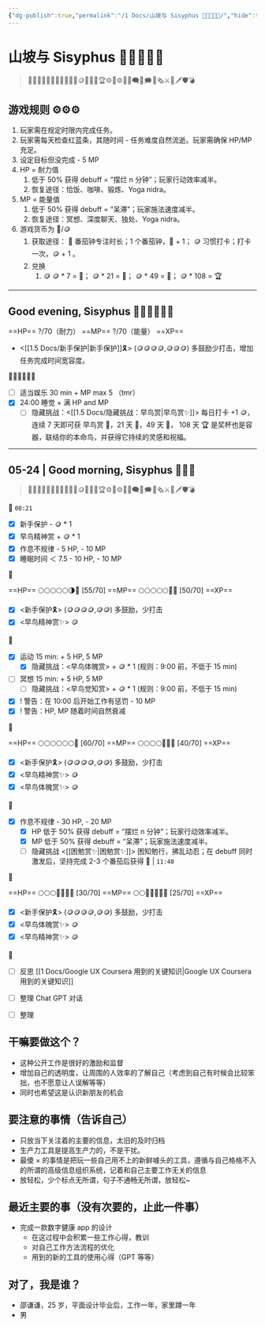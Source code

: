 ```yaml
---
{"dg-publish":true,"permalink":"/1 Docs/山坡与 Sisyphus 🤚🤚🏼🤚🏻/","hide":true,"tags":["gardenEntry"],"created":"2023-05-22T01:33:40.331+08:00","updated":"2023-05-24T12:19:00.663+08:00"}
---
```



# 山坡与 Sisyphus 🤚🤚🏼🤚🏻

> 🤚🤚🏼🤚🏻🤚🤚🏼🤚🏻💎🪙🥉🥈🥇🏆⚙️🎲⚙🎲💬🗨💭🗯️📰🗞️⚔️🏹🗡️🛡️💣

## 游戏规则 ⚙️⚙️⚙️

1. 玩家需在规定时限内完成任务。
2. 玩家需每天检查红蓝条，其随时间 - 任务难度自然流逝。玩家需确保 HP/MP 充足。
3. 设定目标但没完成 - 5 MP
4. HP = 耐力值
	1. 低于 50% 获得 debuff = “摆烂 n 分钟”；玩家行动效率减半。
	2. 恢复途径：恰饭、咖啡、锻炼、Yoga nidra。
5. MP = 能量值
	1. 低于 50% 获得 debuff = “呆滞”；玩家施法速度减半。
	2. 恢复途径：冥想、深度聊天、独处、Yoga nidra。
6. 游戏货币为 💎/🪙
	1. 获取途径：
	   💎 番茄钟专注时长；1 个番茄钟，💎 + 1；
	   🪙 习惯打卡；打卡一次，🪙 + 1 。
	2. 兑换
		1. 🪙
		   🪙 * 7 = 🥉；
		   🪙 * 21 = 🥈；
		   🪙 * 49 = 🥇；
		   🪙 * 108 = 🏆
		   
---

## Good evening, Sisyphus 🤚🏻🤚🏻🤚🏻

==HP== ?/70（耐力）
==MP== ?/70（能量）
==XP==
- <[[1.5 Docs/新手保护\|新手保护]]🎗️> (🪙🪙🪙🪙,🪙🪙🪙) 多鼓励少打击，增加任务完成时间宽容度。

🤚🏻🤚🏻🤚🏻

- [ ] 适当娱乐 30 min + MP max 5 （tmr）
- [x] 24:00 睡觉 + 满 HP and MP
  - [ ] 隐藏挑战：<[[1.5 Docs/隐藏挑战：早鸟赏\|早鸟赏✨]]> 每日打卡 +1 🪙，连续 7 天即可获 早鸟赏 🥉，21 天 🥈，49 天 🥇， 108 天 🏆 是奖杯也是容器，联结你的本命鸟，并获得它持续的灵感和祝福。

---

## 05-24 | Good morning, Sisyphus 🤚🤚🤚

> 🤚🤚🏼🤚🏻🤚🤚🏼🤚🏻💎🪙🥉🥈🥇🏆⚙️🎲⚙🎲💬🗨💭🗯️📰🗞️⚔️🏹🗡️🛡️💣

🤚 `08:21`

- [x] 新手保护 - 🪙 * 1
- [x] 早鸟精神赏 + 🪙 * 1
- [x] 作息不规律 - 5 HP, - 10 MP
- [x] 睡眠时间 ＜ 7.5 - 10 HP, - 10 MP

🤚

==HP== 🌕🌕🌕🌕🌕🌗🌚 [55/70]
==MP== 🌕🌕🌕🌕🌕🌚🌚 [50/70]
==XP==
- [x] <新手保护🎗️> (🪙🪙🪙🪙,🪙🪙) 多鼓励，少打击
- [x] <早鸟精神赏✨> 🪙

🤚

- [x] 运动 15 min: + 5 HP, 5 MP
	- [x] 隐藏挑战：<早鸟体魄赏> + 🪙 * 1 (规则：9:00 前，不低于 15 min)
- [ ] 冥想 15 min: + 5 HP, 5 MP
	- [ ] 隐藏挑战：<早鸟觉知赏> + 🪙 * 1 (规则：9:00 前，不低于 15 min)
- [x] ! 警告：在 10:00 后开始工作有惩罚 - 10 MP
- [x] ! 警告：HP, MP 随着时间自然衰减
      
🤚

==HP== 🌕🌕🌕🌕🌕🌕🌚 [60/70]
==MP== 🌕🌕🌕🌕🌚🌚🌚 [40/70]
==XP==
- [x] <新手保护🎗️> (🪙🪙🪙🪙,🪙🪙) 多鼓励，少打击
- [x] <早鸟精神赏✨> 🪙
- [x] <早鸟体魄赏✨> 🪙
      
🤚

- [x] 作息不规律 - 30 HP, - 20 MP
	- [x] HP 低于 50% 获得 debuff = “摆烂 n 分钟”；玩家行动效率减半。
	- [x] MP 低于 50% 获得 debuff = “呆滞”；玩家施法速度减半。
	- [ ] 隐藏挑战 <[[困勉赏✨\|困勉赏✨]]> 困知勉行，拂乱动忍；在 debuff 同时激发后，坚持完成 2-3 个番茄后获得 💎 | `11:40`

🤚

==HP== 🌕🌕🌕🌚🌚🌚🌚 [30/70]
==MP== 🌕🌕🌚🌚🌚🌚🌚 [25/70]
==XP==
- [x] <新手保护🎗️> (🪙🪙🪙🪙,🪙🪙) 多鼓励，少打击
- [x] <早鸟体魄赏✨> 🪙
- [x] <早鸟精神赏✨> 🪙

🤚

- [ ] 反思 [[1 Docs/Google UX Coursera 用到的关键知识\|Google UX Coursera 用到的关键知识]]
- [ ] 整理 Chat GPT 对话
- [ ] 整理


























## 干嘛要做这个？

- 这种公开工作是很好的激励和监督
- 增加自己的透明度，让周围的人效率的了解自己（考虑到自己有时候会比较笨拙，也不愿意让人误解等等）
- 同时也希望这是认识新朋友的机会

## 要注意的事情（告诉自己）

- 只放当下关注着的主要的信息，太旧的及时归档
- 生产力工具是提高生产力的，不是干扰。
- 最傻 × 的事情是把玩一些自己用不上的新鲜噱头的工具，遵循与自己格格不入的所谓的高级信息组织系统，记着和自己主要工作无关的信息
- 放轻松，少个标点无所谓，句子不通畅无所谓，放轻松~

## 最近主要的事（没有次要的，止此一件事）

- 完成一款数字健康 app 的设计
  - 在这过程中会积累一些工作心得，教训
  - 对自己工作方法流程的优化
  - 用到的新的工具的使用心得（GPT 等等）

## 对了，我是谁？

- 邵谦谦，25 岁，平面设计毕业后，工作一年，家里蹲一年
- 男
